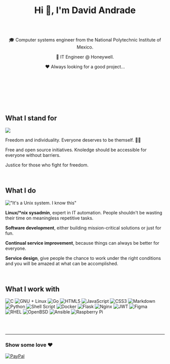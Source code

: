 <h1 align="center"> Hi 🤠, I'm David Andrade</h1>
<br>
<br>
<p align="center">🎓 Computer systems engineer from the National Polytechnic Institute of Mexico.</p>
<p align="center">🏢 IT Engineer @ Honeywell.</p>
<p align="center">❤️ Always looking for a good project...</p>
<p align="center">
<br>
<a href="https://gitlab.com/anothertijuano" target="_blank"><img alt="" src="https://img.shields.io/badge/GitLab-000?logo=gitlab&style=for-the-badge" style="vertical-align:center" /></a>
<a href="https://mastodon.cloud/@renegadepenguin" target="_blank"><img alt="" src="https://img.shields.io/badge/Mastodon-000?logo=mastodon&style=for-the-badge" style="vertical-align:center" /></a>
<a href="https://linkedin.com/in/anothertijuano" target="_blank"><img alt="" src="https://img.shields.io/badge/LinkedIn-000?logo=linkedin&style=for-the-badge" style="vertical-align:center" /></a></p>
<br><br><br>

## What I stand for

![](https://quotes-github-readme.vercel.app/api?type=horizontal&theme=dracula&quote=Information%20is%20power.%20But%20like%20all%20power,%20there%20are%20those%20who%20want%20to%20keep%20it%20for%20themselves.&author=Aaron%20Swartz)

Freedom and individuality. Everyone deserves to be themself. 🏳️‍🌈

Free and open source initiatives. Knoledge should be accessible for everyone without barriers.

Justice for those who fight for freedom.

<br>

## What  I do

!["It's a Unix system. I know this"](https://y.yarn.co/773a8c98-5f66-4ac7-92d8-805fa7049561_text.gif)

**Linux/\*nix sysadmin**, expert in IT automation. People shouldn't be wasting their time on meaningless repetitive tasks.

**Software development**, either building mission-critical solutions or just for fun.

**Continual service improvement**, because things can always be better for everyone.

**Service design**, give people the chance to work under the right conditions and you will be amazed at what can be accomplished.

<br>

## What I work with

![C](https://img.shields.io/badge/c-%2300599C.svg?style=for-the-badge&logo=c&logoColor=white)
![GNU + Linux](https://img.shields.io/badge/GNU%20+%20Linux-000000?style=for-the-badge&logo=GNU&logoColor=white)
![Go](https://img.shields.io/badge/go-%2300ADD8.svg?style=for-the-badge&logo=go&logoColor=white) 
![HTML5](https://img.shields.io/badge/html5-%23E34F26.svg?style=for-the-badge&logo=html5&logoColor=white) 
![JavaScript](https://img.shields.io/badge/javascript-%23323330.svg?style=for-the-badge&logo=javascript&logoColor=%23F7DF1E) 
![CSS3](https://img.shields.io/badge/css3-%231572B6.svg?style=for-the-badge&logo=css3&logoColor=white) 
![Markdown](https://img.shields.io/badge/markdown-%23000000.svg?style=for-the-badge&logo=markdown&logoColor=white) 
![Python](https://img.shields.io/badge/python-3670A0?style=for-the-badge&logo=python&logoColor=ffdd54) 
![Shell Script](https://img.shields.io/badge/shell_script-%23121011.svg?style=for-the-badge&logo=gnu-bash&logoColor=white) 
![Docker](https://img.shields.io/badge/docker-%230db7ed.svg?style=for-the-badge&logo=docker&logoColor=white) 
![Flask](https://img.shields.io/badge/flask-%23000.svg?style=for-the-badge&logo=flask&logoColor=white) 
![Nginx](https://img.shields.io/badge/nginx-%23009639.svg?style=for-the-badge&logo=nginx&logoColor=white) 
![JWT](https://img.shields.io/badge/JWT-black?style=for-the-badge&logo=JSON%20web%20tokens) 
![Figma](https://img.shields.io/badge/figma-%23F24E1E.svg?style=for-the-badge&logo=figma&logoColor=white) 
![RHEL](https://img.shields.io/badge/RHEL-d40000?style=for-the-badge&logo=redhat&logoColor=white)
![OpenBSD](https://img.shields.io/badge/OpenBSD-f2ca30?style=for-the-badge&logo=openbsd&logoColor=black)
![Ansible](https://img.shields.io/badge/ansible-%231A1918.svg?style=for-the-badge&logo=ansible&logoColor=white) 
![Raspberry Pi](https://img.shields.io/badge/-RaspberryPi-C51A4A?style=for-the-badge&logo=Raspberry-Pi)

<br><br>

---
### Show some love ❤️
 
[![PayPal](https://www.paypalobjects.com/en_US/i/btn/btn_donate_LG.gif)](https://paypal.me/andrade227 ) 
    
